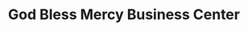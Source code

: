 ---
title: "God Bless Mercy Business Center"
url: /zwedru/god-bless-mercy-business-center/
shop: Lebensmittel
---